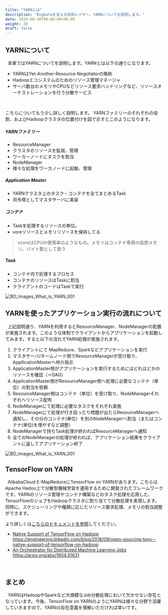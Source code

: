 ```yaml
---
title: "YARNとは"
description: "BigDataを支える技術レイヤー、YARNについてを説明します。"
date: 2019-08-30T00:00:00+00:00
weight: 30
draft: false
---
```

<!-- descriptionがコンテンツの前に表示されます -->

<!-- コンテンツを書くときはこの下に記載ください -->

## YARNについて
&nbsp; 本章ではYARNについてを説明します。YARNとは以下の通りになります。

* YARNはYet-Another-Resource-Negotiatorの略称
* Hadoopエコシステムのためのリソース管理マネージャ
* サーバ数台のメモリやCPUなどリソース要求ハンドリングなど、リソースオーケストレーションを行う分散サービス
<br>

こちらについてもう少し詳しく説明します。
YARNファミリーのそれぞれの役割、およびHadoopクラスタの位置付けを図で示すとこのようになります。

##### YARNファミリー
* ResourceManager
 * クラスタのリソースを監視、管理
 * ワーカーノードにタスクを割当
* NodeManager
 * 様々な処理をワーカノードに起動、管理

##### Application Master
 * YARNクラスタ上のタスク・コンテナを全てまとめるTask
 * 司令塔としてマスタサーバに実装

##### コンテナ
* Taskを処理するリソースの単位。
* voreリソースとメモリリソースを保持してる
>vcoreはCPUの使用率のようなもの。メモリはコンテナ専用の仮想メモリ。バイト数として扱う

##### Task
* コンテナ内で処理するプロセス
* コンテナのリソースはTaskに割当
* クライアントのコードはTaskで実行

![BD_Images_What_is_YARN_001](/static_images/BD_Images_What_is_YARN_001.png)
<br>

## YARNを使ったアプリケーション実行の流れについて

&nbsp; 上記説明通り、YARNを利用するとResourceManager、NodeManagerの配置が実施されます。このような体制でクライアントからアプリケーションを起動してみます。すると以下の流れでYARN処理が実施されます。

1. クライアントにて MapReduce、Sparkなどアプリケーションを実行
1. マスタサーバ/ネームノード側でResourceManagerが受け取り、AppllicationMasterへ仲介指示
1. ApplicationMaster側がアプリケーションを実行するためにはどれほどかのリソースを確認（＝DAG）
1. ApplicationMaster側がResourceManager側へ処理に必要なコンテナ（単位）の割当を依頼
1. ResourceManager側はコンテナ（単位）を受け取り、NodeManagerそれぞれへリソース配布
1. NodeManagerにて処理に必要なタスクをそれぞれ実施
1. NodeManagerにて処理が行き詰ったり問題が出たらResourceManagerへ通知し、その分のコンテナ(単位）を別のNodeManagerへ割当（またはコンテナ(単位)を増やすなど調整）
1. NodeManagerで持ちTask処理が終わればResourceManagerへ通知
1. 全てのNodeManagerの処理が終われば、アプリケーション結果をクライアントに返してアプリケーション終了

![BD_Images_What_is_YARN_001](/static_images/BD_Images_What_is_YARN_002.png)
<br>


## TensorFlow on YARN
&nbsp; AlibabaCloud E-MapReduceにTensorFlow on YARNがあります。こちらはApache Hadoo上で分散型機械学習を運用するために開発されたフレームワークです。YARNのリソース管理やコンテナ構築などのタスク処理を応用した、TensorFlowのジョブをHadoopクラスタに割り当てて分散処理を実現します。同時に、スケジューリングや種類に応じたリソース要求処理、メモリの割当調整ができます。

より詳しくは[こちらのドキュメントを参照](https://github.com/linkedin/TonY)してください。
* [Native Support of TensorFlow on Hadoop](https://engineering.linkedin.com/blog/2018/09/open-sourcing-tony--native-support-of-tensorflow-on-hadoop)
  https://engineering.linkedin.com/blog/2018/09/open-sourcing-tony--native-support-of-tensorflow-on-hadoop
* [An Orchestrator for Distributed Machine Learning Jobs](https://arxiv.org/abs/1904.01631)
  https://arxiv.org/abs/1904.01631
<br>


## まとめ
&nbsp; YARNはHadoopやSparkなど大規模なJob分散処理において欠かせない存在となっています。今後、TensorFlow on YARNのようにYARNは様々な分野で活躍していきますので、YARNの存在意義を理解いただければ幸いです。

<br>

